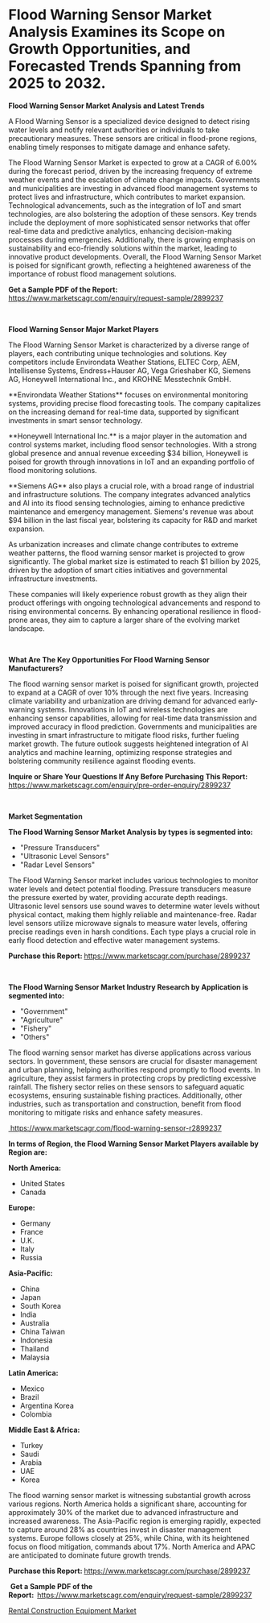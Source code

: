 <p><h1>Flood Warning Sensor Market Analysis Examines its Scope on Growth Opportunities, and Forecasted Trends Spanning from 2025 to 2032.</h1></p><p><strong>Flood Warning Sensor Market Analysis and Latest Trends</strong></p>
<p><p>A Flood Warning Sensor is a specialized device designed to detect rising water levels and notify relevant authorities or individuals to take precautionary measures. These sensors are critical in flood-prone regions, enabling timely responses to mitigate damage and enhance safety.</p><p>The Flood Warning Sensor Market is expected to grow at a CAGR of 6.00% during the forecast period, driven by the increasing frequency of extreme weather events and the escalation of climate change impacts. Governments and municipalities are investing in advanced flood management systems to protect lives and infrastructure, which contributes to market expansion. Technological advancements, such as the integration of IoT and smart technologies, are also bolstering the adoption of these sensors. Key trends include the deployment of more sophisticated sensor networks that offer real-time data and predictive analytics, enhancing decision-making processes during emergencies. Additionally, there is growing emphasis on sustainability and eco-friendly solutions within the market, leading to innovative product developments. Overall, the Flood Warning Sensor Market is poised for significant growth, reflecting a heightened awareness of the importance of robust flood management solutions.</p></p>
<p><strong>Get a Sample PDF of the Report:&nbsp;</strong> <a href="https://www.marketscagr.com/enquiry/request-sample/2899237?utm_campaign=2138&utm_medium=2&utm_source=Github&utm_content=ia&utm_term=15032025&utm_id=flood-warning-sensor">https://www.marketscagr.com/enquiry/request-sample/2899237</a></p>
<p>&nbsp;</p>
<p><strong>Flood Warning Sensor Major Market Players</strong></p>
<p><p>The Flood Warning Sensor Market is characterized by a diverse range of players, each contributing unique technologies and solutions. Key competitors include Environdata Weather Stations, ELTEC Corp, AEM, Intellisense Systems, Endress+Hauser AG, Vega Grieshaber KG, Siemens AG, Honeywell International Inc., and KROHNE Messtechnik GmbH.</p><p>**Environdata Weather Stations** focuses on environmental monitoring systems, providing precise flood forecasting tools. The company capitalizes on the increasing demand for real-time data, supported by significant investments in smart sensor technology.</p><p>**Honeywell International Inc.** is a major player in the automation and control systems market, including flood sensor technologies. With a strong global presence and annual revenue exceeding $34 billion, Honeywell is poised for growth through innovations in IoT and an expanding portfolio of flood monitoring solutions.</p><p>**Siemens AG** also plays a crucial role, with a broad range of industrial and infrastructure solutions. The company integrates advanced analytics and AI into its flood sensing technologies, aiming to enhance predictive maintenance and emergency management. Siemens's revenue was about $94 billion in the last fiscal year, bolstering its capacity for R&D and market expansion.</p><p>As urbanization increases and climate change contributes to extreme weather patterns, the flood warning sensor market is projected to grow significantly. The global market size is estimated to reach $1 billion by 2025, driven by the adoption of smart cities initiatives and governmental infrastructure investments.</p><p>These companies will likely experience robust growth as they align their product offerings with ongoing technological advancements and respond to rising environmental concerns. By enhancing operational resilience in flood-prone areas, they aim to capture a larger share of the evolving market landscape.</p></p>
<p>&nbsp;</p>
<p><strong>What Are The Key Opportunities For Flood Warning Sensor Manufacturers?</strong></p>
<p><p>The flood warning sensor market is poised for significant growth, projected to expand at a CAGR of over 10% through the next five years. Increasing climate variability and urbanization are driving demand for advanced early-warning systems. Innovations in IoT and wireless technologies are enhancing sensor capabilities, allowing for real-time data transmission and improved accuracy in flood prediction. Governments and municipalities are investing in smart infrastructure to mitigate flood risks, further fueling market growth. The future outlook suggests heightened integration of AI analytics and machine learning, optimizing response strategies and bolstering community resilience against flooding events.</p></p>
<p><strong>Inquire or Share Your Questions If Any Before Purchasing This Report:</strong> <a href="https://www.marketscagr.com/enquiry/pre-order-enquiry/2899237?utm_campaign=2138&utm_medium=2&utm_source=Github&utm_content=ia&utm_term=15032025&utm_id=flood-warning-sensor">https://www.marketscagr.com/enquiry/pre-order-enquiry/2899237</a></p>
<p>&nbsp;</p>
<p><strong>Market Segmentation</strong></p>
<p><strong>The Flood Warning Sensor Market Analysis by types is segmented into:</strong></p>
<p><ul><li>"Pressure Transducers"</li><li>"Ultrasonic Level Sensors"</li><li>"Radar Level Sensors"</li></ul></p>
<p><p>The Flood Warning Sensor market includes various technologies to monitor water levels and detect potential flooding. Pressure transducers measure the pressure exerted by water, providing accurate depth readings. Ultrasonic level sensors use sound waves to determine water levels without physical contact, making them highly reliable and maintenance-free. Radar level sensors utilize microwave signals to measure water levels, offering precise readings even in harsh conditions. Each type plays a crucial role in early flood detection and effective water management systems.</p></p>
<p><strong>Purchase this Report:&nbsp;</strong><a href="https://www.marketscagr.com/purchase/2899237?utm_campaign=2138&utm_medium=2&utm_source=Github&utm_content=ia&utm_term=15032025&utm_id=flood-warning-sensor">https://www.marketscagr.com/purchase/2899237</a></p>
<p>&nbsp;</p>
<p><strong>The Flood Warning Sensor Market Industry Research by Application is segmented into:</strong></p>
<p><ul><li>"Government"</li><li>"Agriculture"</li><li>"Fishery"</li><li>"Others"</li></ul></p>
<p><p>The flood warning sensor market has diverse applications across various sectors. In government, these sensors are crucial for disaster management and urban planning, helping authorities respond promptly to flood events. In agriculture, they assist farmers in protecting crops by predicting excessive rainfall. The fishery sector relies on these sensors to safeguard aquatic ecosystems, ensuring sustainable fishing practices. Additionally, other industries, such as transportation and construction, benefit from flood monitoring to mitigate risks and enhance safety measures.</p></p>
<p><a href="https://www.marketscagr.com/flood-warning-sensor-r2899237?utm_campaign=2138&utm_medium=2&utm_source=Github&utm_content=ia&utm_term=15032025&utm_id=flood-warning-sensor">&nbsp;https://www.marketscagr.com/flood-warning-sensor-r2899237</a></p>
<p><strong>In terms of Region, the Flood Warning Sensor Market Players available by Region are:</strong></p>
<p>
    <p> <strong> North America: </strong>
        <ul>
            <li>United States</li>
            <li>Canada</li>
        </ul>
        </p> 
    <p> <strong> Europe: </strong>
        <ul>
            <li>Germany</li>
            <li>France</li>
            <li>U.K.</li>
            <li>Italy</li>
            <li>Russia</li>
        </ul>
        </p> 
    <p> <strong> Asia-Pacific: </strong>
        <ul>
            <li>China</li>
            <li>Japan</li>
            <li>South Korea</li>
            <li>India</li>
            <li>Australia</li>
            <li>China Taiwan</li>
            <li>Indonesia</li>
            <li>Thailand</li>
            <li>Malaysia</li>
        </ul>
        </p> 
    <p> <strong> Latin America: </strong>
        <ul>
            <li>Mexico</li>
            <li>Brazil</li>
            <li>Argentina Korea</li>
            <li>Colombia</li>
        </ul>
        </p> 
    <p> <strong> Middle East & Africa: </strong>
        <ul>
            <li>Turkey</li>
            <li>Saudi</li>
            <li>Arabia</li>
            <li>UAE</li>
            <li>Korea</li>
        </ul>
    </p>
    </p>
<p><p>The flood warning sensor market is witnessing substantial growth across various regions. North America holds a significant share, accounting for approximately 30% of the market due to advanced infrastructure and increased awareness. The Asia-Pacific region is emerging rapidly, expected to capture around 28% as countries invest in disaster management systems. Europe follows closely at 25%, while China, with its heightened focus on flood mitigation, commands about 17%. North America and APAC are anticipated to dominate future growth trends.</p></p>
<p><strong>Purchase this Report: </strong><a href="https://www.marketscagr.com/purchase/2899237?utm_campaign=2138&utm_medium=2&utm_source=Github&utm_content=ia&utm_term=15032025&utm_id=flood-warning-sensor">https://www.marketscagr.com/purchase/2899237</a></p>
<p>&nbsp;<strong>Get a Sample PDF of the Report:&nbsp;&nbsp;</strong><a href="https://www.marketscagr.com/enquiry/request-sample/2899237?utm_campaign=2138&utm_medium=2&utm_source=Github&utm_content=ia&utm_term=15032025&utm_id=flood-warning-sensor">https://www.marketscagr.com/enquiry/request-sample/2899237</a></p>
<p><strong></strong></p>
<p><p><a href="https://github.com/joannesouthgate/Market-Research-Report-List-5/blob/main/rental-construction-equipment-market.md?utm_campaign=2138&utm_medium=2&utm_source=Github&utm_content=ia&utm_term=15032025&utm_id=flood-warning-sensor">Rental Construction Equipment Market</a></p></p>